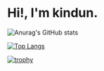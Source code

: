 # Hi!, I'm kindun.

![Anurag's GitHub stats](https://github-readme-stats.vercel.app/api?username=kindun&hide=contribs,prs)

[![Top Langs](https://github-readme-stats.vercel.app/api/top-langs/?username=kidnun.
)](https://github.com/kindun/github-readme-stats)


[![trophy](https://github-profile-trophy.vercel.app/?username=kindun)](https://github.com/kindun/github-profile-trophy)
